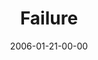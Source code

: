 ---
layout: message
category: message
series: "Full Contact Life"
title: "Failure"
date: 2006-01-21-00-00
message_id: 85
audio: "http://s3.amazonaws.com/crossroads-media/message/audio/Full_Contact_Life_03_01-22-06_Failure.mp3"
audio-duration: ":"
explicit: false
---